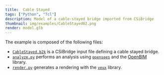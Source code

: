 ```yaml
---
title:  Cable Stayed
tags: ["Python", "Tcl"]
description: Model of a cable-stayed bridge imported from CSiBridge
thumbnail: img/examples/CableStayed02.png
render: model.glb
---
```


The example is composed of the following files:
- [`CableStayed.b2k`](CableStayed.b2k) is a CSiBridge input file defining a cable stayed bridge.
- [`analyze.py`](analyze.py) performs  an analysis using [`opensees`](https://pypi.org/project/opensees) and the [OpenBIM](https://pypi.org/project/openbim) library.
- [`render.py`](render.py) generates a rendering with the [`veux`](https://pypi.org/project/veux) library.


